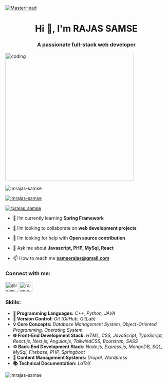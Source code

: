 [![MasterHead](https://www.digitalsolutionservices.com/img/services/web%20development.gif)](https://ImRAJAS-SAMSE.io)

<h1 align="center">Hi 👋, I'm RAJAS SAMSE</h1>
<h3 align="center">A passionate full-stack web developer </h3>
<img align="center" alt="coding" width="400" src="https://cdn.dribbble.com/users/1162077/screenshots/3848914/programmer.gif">

<p align="left"> <img src="https://komarev.com/ghpvc/?username=imrajas-samse&label=Profile%20views&color=0e75b6&style=flat" alt="imrajas-samse" /> </p>

<p align="left"> <a href="https://github.com/ryo-ma/github-profile-trophy"><img src="https://github-profile-trophy.vercel.app/?username=imrajas-samse" alt="imrajas-samse" /></a> </p>

<p align="left"> <a href="https://twitter.com/@rajas_samse" target="blank"><img src="https://img.shields.io/twitter/follow/@rajas_samse?logo=twitter&style=for-the-badge" alt="@rajas_samse" /></a> </p>

- 🌱 I’m currently learning **Spring Framework**

- 👯 I’m looking to collaborate on **web development projects**

- 🤝 I’m looking for help with **Open source contribution**

- 💬 Ask me about **Javascript, PHP, MySql, React**

- 📫 How to reach me **samserajas@gmail.com**

<h3 align="left">Connect with me:</h3>
<p align="left">
<a href="https://twitter.com/@rajas_samse" target="blank"><img align="center" src="https://raw.githubusercontent.com/rahuldkjain/github-profile-readme-generator/master/src/images/icons/Social/twitter.svg" alt="@rajas_samse" height="30" width="40" /></a>
<a href="https://www.hackerrank.com/rajas_samses" target="blank"><img align="center" src="https://raw.githubusercontent.com/rahuldkjain/github-profile-readme-generator/master/src/images/icons/Social/hackerrank.svg" alt="rajas_samses" height="30" width="40" /></a>

</p>

<h3 align="left">Skills:</h3>

<ul>
  <li><strong>🚀 Programming Languages:</strong> <em>C++, Python, JAVA</em></li>
  <li><strong>🔗 Version Control:</strong> <em>Git (GitHub, GitLab)</em></li>
  <li><strong>💡 Core Concepts:</strong> <em>Database Management System, Object-Oriented Programming, Operating System</em></li>
  <li><strong>🌐 Front-End Development Stack:</strong> <em>HTML, CSS, JavaScript, TypeScript, React.js, Next.js, Angular.js, TailwindCSS, Bootstrap, SASS</em></li>
  <li><strong>⚙️ Back-End Development Stack:</strong> <em>Node.js, Express.js, MongoDB, SQL, MySql, Firebase, PHP, Springboot</em></li>
  <li><strong>📝 Content Management Systems:</strong> <em>Drupal, Wordpress</em></li>
  <li><strong>📚 Technical Documentation:</strong> <em>LaTeX</em></li>
</ul>





<p><img align="center" src="https://github-readme-streak-stats.herokuapp.com/?user=imrajas-samse&" alt="imrajas-samse" /></p>
